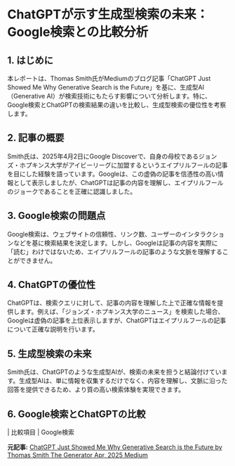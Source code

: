 # ChatGPTが示す生成型検索の未来：Google検索との比較分析

## 1. はじめに

本レポートは、Thomas Smith氏がMediumのブログ記事「ChatGPT Just Showed Me Why Generative Search is the Future」を基に、生成型AI（Generative AI）が検索技術にもたらす影響について分析します。特に、Google検索とChatGPTの検索結果の違いを比較し、生成型検索の優位性を考察します。

## 2. 記事の概要

Smith氏は、2025年4月2日にGoogle Discoverで、自身の母校であるジョンズ・ホプキンス大学がアイビーリーグに加盟するというエイプリルフールの記事を目にした経験を語っています。Googleは、この虚偽の記事を信憑性の高い情報として表示しましたが、ChatGPTは記事の内容を理解し、エイプリルフールのジョークであることを正確に認識しました。

## 3. Google検索の問題点

Google検索は、ウェブサイトの信頼性、リンク数、ユーザーのインタラクションなどを基に検索結果を決定します。しかし、Googleは記事の内容を実際に「読む」わけではないため、エイプリルフールの記事のような文脈を理解することができません。

## 4. ChatGPTの優位性

ChatGPTは、検索クエリに対して、記事の内容を理解した上で正確な情報を提供します。例えば、「ジョンズ・ホプキンス大学のニュース」を検索した場合、Googleは虚偽の記事を上位表示しますが、ChatGPTはエイプリルフールの記事について正確な説明を行います。

## 5. 生成型検索の未来

Smith氏は、ChatGPTのような生成型AIが、検索の未来を担うと結論付けています。生成型AIは、単に情報を収集するだけでなく、内容を理解し、文脈に沿った回答を提供できるため、より質の高い検索体験を実現できます。

## 6. Google検索とChatGPTの比較

| 比較項目 | Google検索 

**元記事:** [ChatGPT Just Showed Me Why Generative Search is the Future by Thomas Smith The Generator Apr, 2025 Medium](https://medium.com/the-generator/chatgpt-just-showed-me-why-generative-search-is-the-future-ec3716bd0175)